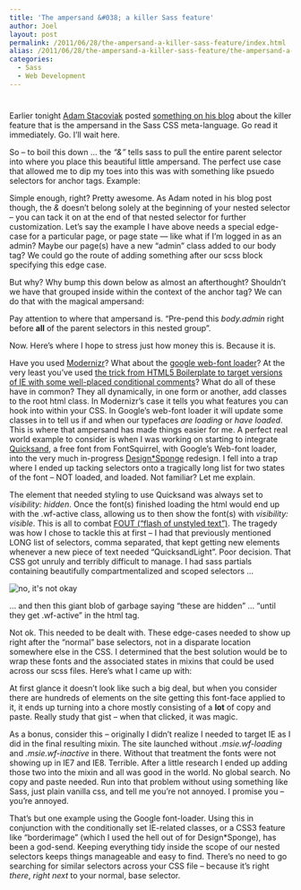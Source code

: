 ```yaml
---
title: 'The ampersand &#038; a killer Sass feature'
author: Joel
layout: post
permalink: /2011/06/28/the-ampersand-a-killer-sass-feature/index.html
alias: /2011/06/28/the-ampersand-a-killer-sass-feature/the-ampersand-a-killer-sass-feature
categories:
  - Sass
  - Web Development
---
```

# 

Earlier tonight [Adam Stacoviak][1] posted [something on his blog][2] about the killer feature that is the ampersand in the Sass CSS meta-language. Go read it immediately. Go. I’ll wait here.

 [1]: http://twitter.com/adamstac
 [2]: http://adamstacoviak.com/posts/referencing-parent-selectors/

So – to boil this down … the *“&”* tells sass to pull the entire parent selector into where you place this beautiful little ampersand. The perfect use case that allowed me to dip my toes into this was with something like psuedo selectors for anchor tags. Example: 

<script src="https://gist.github.com/1052807.js?file=ampersand-to-start.css"></script>

Simple enough, right? Pretty awesome. As Adam noted in his blog post though, the *&* doesn’t belong solely at the beginning of your nested selector – you can tack it on at the end of that nested selector for further customization. Let’s say the example I have above needs a special edge-case for a particular page, or page state — like what if I’m logged in as an admin? Maybe our page(s) have a new “admin” class added to our body tag? We could go the route of adding something after our scss block specifying this edge case.

<script src="https://gist.github.com/1052807.js?file=ampersand-can-go-wherever-pt1.css"></script>

But why? Why bump this down below as almost an afterthought? Shouldn’t we have that grouped inside within the context of the anchor tag? We can do that with the magical ampersand:

<script src="https://gist.github.com/1052807.js?file=ampersand-can-go-anywhere-pt2.css"></script>

Pay attention to where that ampersand is. “Pre-pend this *body.admin* right before **all** of the parent selectors in this nested group”.

Now. Here’s where I hope to stress just how money this is. Because it is.

Have you used [Modernizr][3]? What about the [google web-font loader][4]? At the very least you’ve used [the trick from HTML5 Boilerplate to target versions of IE with some well-placed conditional comments][5]? What do all of these have in common? They all dynamically, in one form or another, add classes to the root html class. In Modernizr’s case it tells you what features you can hook into within your CSS. In Google’s web-font loader it will update some classes in  to tell us if and when our typefaces *are loading* or *have loaded*. This is where that ampersand has made things easier for me. 
A perfect real world example to consider is when I was working on starting to integrate [Quicksand][6], a free font from FontSquirrel, with Google’s Web-font loader, into the very much in-progress [Design*Sponge][7] redesign. I fell into a trap where I ended up tacking selectors onto a tragically long list for two states of the font – NOT loaded, and loaded. Not familiar? Let me explain. 

The element that needed styling to use Quicksand was always set to *visibility: hidden*. Once the font(s) finished loading the html would end up with the .wf-active class, allowing us to then show the font(s) with *visibility: visible*. This is all to combat [FOUT (“flash of unstyled text”)][8]. The tragedy was how I chose to tackle this at first – I had that previously mentioned LONG list of selectors, comma separated, that kept getting new elements whenever a new piece of text needed “QuicksandLight”. Poor decision. That CSS got unruly and terribly difficult to manage. I had sass partials containing beautifully compartmentalized and scoped selectors …

![no, it's not okay][9] 

… and then this giant blob of garbage saying “these are hidden” … “until they get .wf-active” in the html tag. 

Not ok. This needed to be dealt with. These edge-cases needed to show up right after the “normal” base selectors, not in a disparate location somewhere else in the CSS. I determined that the best solution would be to wrap these fonts and the associated states in mixins that could be used across our scss files. Here’s what I came up with: 

<script src="https://gist.github.com/1052807.js?file=quicksand-mixin.css"></script>

At first glance it doesn’t look like such a big deal, but when you consider there are hundreds of elements on the site getting this font-face applied to it, it ends up turning into a chore mostly consisting of a **lot** of copy and paste. Really study that gist – when that clicked, it was magic. 

As a bonus, consider this – originally I didn’t realize I needed to target IE as I did in the final resulting mixin. The site launched without *.msie.wf-loading* and *.msie.wf-inactive* in there. Without that treatment the fonts were not showing up in IE7 and IE8. Terrible. After a little research I ended up adding those two into the mixin and all was good in the world. No global search. No copy and paste needed. Run into that problem without using something like Sass, just plain vanilla css, and tell me you’re not annoyed. I promise you – you’re annoyed.

That’s but one example using the Google font-loader. Using this in conjunction with the conditionally set IE-related classes, or a CSS3 feature like “borderimage” (which I used the hell out of for Design*Sponge), has been a god-send. Keeping everything tidy inside the scope of our nested selectors keeps things manageable and easy to find. There’s no need to go searching for similar selectors across your CSS file – because it’s right *there*, *right next* to your normal, base selector.

 [3]: http://www.modernizr.com/
 [4]: http://code.google.com/apis/webfonts/docs/webfont_loader.html
 [5]: http://paulirish.com/2008/conditional-stylesheets-vs-css-hacks-answer-neither/
 [6]: http://www.fontsquirrel.com/fonts/Quicksand
 [7]: http://www.designsponge.com/
 [8]: http://paulirish.com/2009/fighting-the-font-face-fout/
 [9]: http://s3.amazonaws.com/kym-assets/entries/icons/original/000/005/627/untitled.JPG "not ok"
